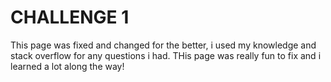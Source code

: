 # CHALLENGE 1
This page was fixed and changed for the better, i used my knowledge and stack overflow for any questions i had. THis page was really fun to fix and i learned a lot along the way!
